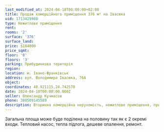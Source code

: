```yaml
---
last_modified_at: 2024-04-18T00:00:00+02:00
title: Продаж комерційного приміщення 376 м² на Івасюка
uid: 1713429980
type: Нежитлове приміщення
rent:
rooms: '2'
surface: '376'
surface_land:
price: $184000
price_sqmt:
floor: '0'
floors: '3'
parking: Прибудинкова територія
region:
location: м. Івано-Франківськ
address: вул. Володимира Івасюка, 76А
object:
coordinates: 48.921115,24.742570
date: 2024-04-18T00:00:00.000Z
seller: Олександр Кучмасов
phone: 380509145589
description: Вторинна комерційна нерухомість, нежитлове приміщення, придатне до використання
---
```


Загальна площа може буде поділена на половину так як є 2 окремі входи. Тепловий насос, тепла підлога, дешеве опалення, ремонт.
